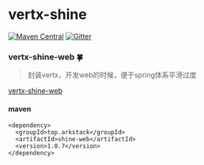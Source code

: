 # vertx-shine

[![Maven Central](https://maven-badges.herokuapp.com/maven-central/top.arkstack/shine-web/badge.svg)](https://maven-badges.herokuapp.com/maven-central/top.arkstack/shine-web)
[![Gitter](https://badges.gitter.im/7le/vertx-shine.svg)](https://gitter.im/7le/vertx-shine)

### vertx-shine-web  🍀

> 封装vertx，开发web的时候，便于spring体系平滑过度

[vertx-shine-web](https://github.com/7le/vertx-shine/tree/v1.0.7/vertx-shine-web)

#### maven
```
<dependency>
  <groupId>top.arkstack</groupId>
  <artifactId>shine-web</artifactId>
  <version>1.0.7</version>
</dependency>
```
